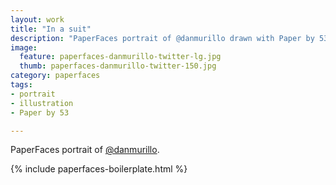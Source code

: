 ```yaml
---
layout: work
title: "In a suit"
description: "PaperFaces portrait of @danmurillo drawn with Paper by 53 on an iPad."
image: 
  feature: paperfaces-danmurillo-twitter-lg.jpg
  thumb: paperfaces-danmurillo-twitter-150.jpg
category: paperfaces
tags: 
- portrait
- illustration
- Paper by 53

---
```


PaperFaces portrait of [@danmurillo](http://twitter.com/danmurillo).

{% include paperfaces-boilerplate.html %}